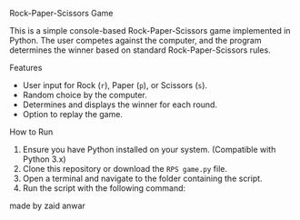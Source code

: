 Rock-Paper-Scissors Game

This is a simple console-based Rock-Paper-Scissors game implemented in Python. The user competes against the computer, and the program determines the winner based on standard Rock-Paper-Scissors rules.

Features

- User input for Rock (`r`), Paper (`p`), or Scissors (`s`).
- Random choice by the computer.
- Determines and displays the winner for each round.
- Option to replay the game.

How to Run

1. Ensure you have Python installed on your system. (Compatible with Python 3.x)
2. Clone this repository or download the `RPS game.py` file.
3. Open a terminal and navigate to the folder containing the script.
4. Run the script with the following command:

made by zaid anwar
